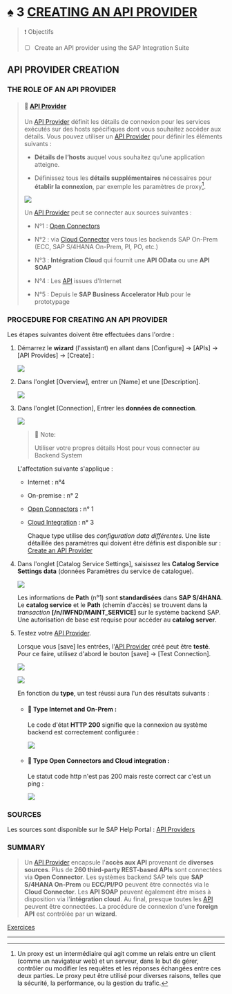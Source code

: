 # ♠ 3 [CREATING AN API PROVIDER](https://learning.sap.com/learning-journeys/developing-with-sap-integration-suite/creating-an-api-provider_b95113e7-369f-4dd3-9773-ec4e0fde2e00)

> :exclamation: Objectifs
>
> - [ ] Create an API provider using the SAP Integration Suite

## API PROVIDER CREATION

### THE ROLE OF AN API PROVIDER

> #### :bookmark: [API Provider](../☼%20UNIT%200%20-%20Lexicon/♠%20API%20Provider.md)
>
> Un [API Provider](../☼%20UNIT%200%20-%20Lexicon/♠%20API%20Provider.md) définit les détails de connexion pour les services exécutés sur des hosts spécifiques dont vous souhaitez accéder aux détails. Vous pouvez utiliser un [API Provider](../☼%20UNIT%200%20-%20Lexicon/♠%20API%20Provider.md) pour définir les éléments suivants :
>
> - **Détails de l’hosts** auquel vous souhaitez qu’une application atteigne.
>
> - Définissez tous les **détails supplémentaires** nécessaires pour **établir la connexion**, par exemple les paramètres de proxy[^1].
>
> ![](./RESSOURCES/CLD900_20_U3L3_001.png)
>
> Un [API Provider](../☼%20UNIT%200%20-%20Lexicon/♠%20API%20Provider.md) peut se connecter aux sources suivantes :
>
> - N°1 : [Open Connectors](../☼%20UNIT%200%20-%20Lexicon/♠%20Open%20Connector.md)
>
> - N°2 : via [Cloud Connector](../☼%20UNIT%200%20-%20Lexicon/♠%20Cloud%20Connector.md) vers tous les backends SAP On-Prem (ECC, SAP S/4HANA On-Prem, PI, PO, etc.)
>
> - N°3 : **Intégration Cloud** qui fournit une **API OData** ou une **API SOAP**
>
> - N°4 : Les [API](../☼%20UNIT%200%20-%20Lexicon/♠%20API.md) issues d'Internet
>
> - N°5 : Depuis le **SAP Business Accelerator Hub** pour le prototypage

### PROCEDURE FOR CREATING AN API PROVIDER

Les étapes suivantes doivent être effectuées dans l'ordre :

1.  Démarrez le **wizard** (l'assistant) en allant dans [Configure] → [APIs] → [API Provides] → [Create] :

    ![](./RESSOURCES/CLD900_U3_L3_05.png)

2.  Dans l'onglet [Overview], entrer un [Name] et une [Description].

    ![](./RESSOURCES/CLD900_U3_L3_06.png)

3.  Dans l'onglet [Connection], Entrer les **données de connection**.

    ![](./RESSOURCES/CLD900_U3_L3_07.png)

    > :pushpin: Note:
    >
    > Utiliser votre propres détails Host pour vous connecter au Backend System

    L'affectation suivante s'applique :

    - Internet : n°4

    - On-premise : n° 2

    - [Open Connectors]() : n° 1

    - [Cloud Integration]() : n° 3

      Chaque type utilise des _configuration data différentes_. Une liste détaillée des paramètres qui doivent être définis est disponible sur : [Create an API Provider](https://help.sap.com/docs/SAP_CLOUD_PLATFORM_API_MANAGEMENT/66d066d903c2473f81ec33acfe2ccdb4/6b263e2c1b2d4d9ba20bcd7872eedd9e.html?locale=en-US)

4.  Dans l'onglet [Catalog Service Settings], saisissez les **Catalog Service Settings data** (données Paramètres du service de catalogue).

    ![](./RESSOURCES/CLD900_U3_L3_08.png)

    Les informations de **Path** (n°1) sont **standardisées** dans **SAP S/4HANA**. Le **catalog service** et le **Path** (chemin d'accès) se trouvent dans la _transaction_ **[/n/IWFND/MAINT_SERVICE]** sur le système backend SAP. Une autorisation de base est requise pour accéder au **catalog server**.

5.  Testez votre [API Provider](../☼%20UNIT%200%20-%20Lexicon/♠%20API%20Provider.md).

    Lorsque vous [save] les entrées, l'[API Provider](../☼%20UNIT%200%20-%20Lexicon/♠%20API%20Provider.md) créé peut être **testé**. Pour ce faire, utilisez d'abord le bouton [save] → [Test Connection].

    ![](./RESSOURCES/CLD900_U3_L3_09.png)

    ![](./RESSOURCES/CLD900_U3_L3_10.png)

    En fonction du **type**, un test réussi aura l'un des résultats suivants :

    - #### :small_red_triangle_down: **Type Internet and On-Prem** :

      Le code d'état **HTTP 200** signifie que la connexion au système backend est correctement configurée :

      ![](./RESSOURCES/CLD900_20_U3L3_007_scr.png)

    - #### :small_red_triangle_down: **Type Open Connectors and Cloud integration** :

      Le statut code http n'est pas 200 mais reste correct car c'est un ping :

      ![](./RESSOURCES/CLD900_20_U3L3_008_scr.png)

### SOURCES

Les sources sont disponible sur le SAP Help Portal : [API Providers](https://help.sap.com/docs/SAP_CLOUD_PLATFORM_API_MANAGEMENT/66d066d903c2473f81ec33acfe2ccdb4/42e13b2749d5484da2d26931a5fb5d35.html?locale=en-US)

### SUMMARY

> Un [API Provider](../☼%20UNIT%200%20-%20Lexicon/♠%20API%20Provider.md) encapsule l'**accès aux API** provenant de **diverses sources**. Plus de **260 third-party REST-based APIs** sont connectées via **Open Connector**. Les systèmes backend SAP tels que **SAP S/4HANA On-Prem** ou **ECC/PI/PO** peuvent être connectés via le **Cloud Connector**. Les **API SOAP** peuvent également être mises à disposition via l'**intégration cloud**. Au final, presque toutes les [API](../☼%20UNIT%200%20-%20Lexicon/♠%20API.md) peuvent être connectées. La procédure de connexion d'une **foreign API** est contrôlée par un **wizard**.

[Exercices](https://learning.sap.com/learning-journeys/developing-with-sap-integration-suite/creating-an-api-provider_b95113e7-369f-4dd3-9773-ec4e0fde2e00)

---

[^1]: Un proxy est un intermédiaire qui agit comme un relais entre un client (comme un navigateur web) et un serveur, dans le but de gérer, contrôler ou modifier les requêtes et les réponses échangées entre ces deux parties. Le proxy peut être utilisé pour diverses raisons, telles que la sécurité, la performance, ou la gestion du trafic.
